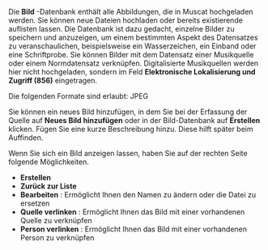 Die **Bild** -Datenbank enthält alle Abbildungen, die in Muscat hochgeladen werden. Sie können neue Dateien hochladen oder bereits existierende auflisten lassen. Die Datenbank ist dazu gedacht, einzelne Bilder zu speichern und anzuzeigen, um einem bestimmten Aspekt des Datensatzes zu veranschaulichen, beispielsweise ein Wasserzeichen, ein Einband oder eine Schriftprobe. Sie können Bilder mit dem Datensatz einer Musikquelle oder einem Normdatensatz verknüpfen. Digitalisierte Musikquellen werden hier nicht hochgeladen, sondern im Feld **Elektronische Lokalisierung und Zugriff (856)** eingetragen.   
  
Die folgenden Formate sind erlaubt: JPEG  

Sie können ein neues Bild hinzufügen, in dem Sie bei der Erfassung der Quelle auf **Neues Bild hinzufügen** oder in der Bild-Datenbank auf **Erstellen** klicken. Fügen Sie eine kurze Beschreibung hinzu. Diese hilft später beim Auffinden.

Wenn Sie sich ein Bild anzeigen lassen, haben Sie auf der rechten Seite folgende Möglichkeiten.
- **Erstellen**
- **Zurück zur Liste**
- **Bearbeiten** : Ermöglicht Ihnen den Namen zu ändern oder die Datei zu ersetzen
- **Quelle verlinken** : Ermöglicht Ihnen das Bild mit einer vorhandenen Quelle zu verknüpfen  
- **Person verlinken** : Ermöglicht Ihnen das Bild mit einer vorhandenen Person zu verknüpfen